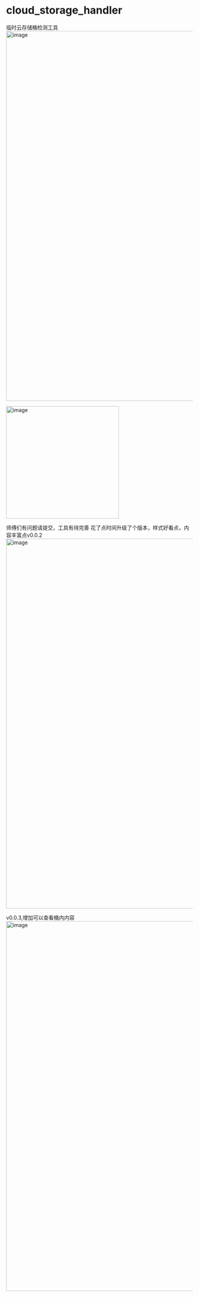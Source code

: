 # cloud_storage_handler
临时云存储桶检测工具
<img width="1000" alt="image" src="https://github.com/user-attachments/assets/03f741eb-7cf4-4af8-9488-09084241be64">

<img width="304" alt="image" src="https://github.com/user-attachments/assets/6e045053-7891-4c54-b1c5-85a8b4e022cd">

师傅们有问题请提交，工具有待完善
花了点时间升级了个版本，样式好看点，内容丰富点v0.0.2
<img width="1000" alt="image" src="https://github.com/user-attachments/assets/1cd9ba39-fb04-4a60-b109-f90ada170048" />

v0.0.3,增加可以查看桶内内容
<img width="1000" alt="image" src="https://github.com/user-attachments/assets/2c69c15b-2a61-4cd3-9238-0bd588547c36" />
